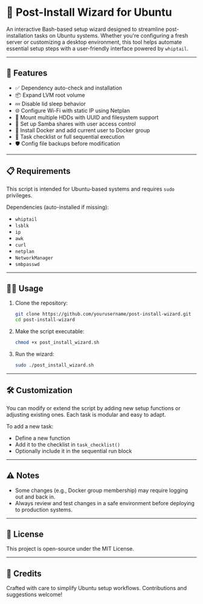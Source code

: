 # 🧙 Post-Install Wizard for Ubuntu

An interactive Bash-based setup wizard designed to streamline post-installation tasks on Ubuntu systems. Whether you're configuring a fresh server or customizing a desktop environment, this tool helps automate essential setup steps with a user-friendly interface powered by `whiptail`.

---

## 🚀 Features

* ✅ Dependency auto-check and installation  
* 📦 Expand LVM root volume  
* 💤 Disable lid sleep behavior  
* 🌐 Configure Wi-Fi with static IP using Netplan  
* 💾 Mount multiple HDDs with UUID and filesystem support  
* 📁 Set up Samba shares with user access control  
* 🐳 Install Docker and add current user to Docker group  
* 🧩 Task checklist or full sequential execution  
* 🛡️ Config file backups before modification  

---

## 📋 Requirements

This script is intended for Ubuntu-based systems and requires `sudo` privileges.

Dependencies (auto-installed if missing):

* `whiptail`  
* `lsblk`  
* `ip`  
* `awk`  
* `curl`  
* `netplan`  
* `NetworkManager`  
* `smbpasswd`  

---

## 🧑‍💻 Usage

1. Clone the repository:

   ```bash
   git clone https://github.com/yourusername/post-install-wizard.git
   cd post-install-wizard
   ```

2. Make the script executable:

   ```bash
   chmod +x post_install_wizard.sh
   ```

3. Run the wizard:

   ```bash
   sudo ./post_install_wizard.sh
   ```

---

## 🛠️ Customization

You can modify or extend the script by adding new setup functions or adjusting existing ones. Each task is modular and easy to adapt.

To add a new task:

* Define a new function  
* Add it to the checklist in `task_checklist()`  
* Optionally include it in the sequential run block  

---

## ⚠️ Notes

* Some changes (e.g., Docker group membership) may require logging out and back in.  
* Always review and test changes in a safe environment before deploying to production systems.  

---

## 📄 License

This project is open-source under the MIT License.

---

## 🙌 Credits

Crafted with care to simplify Ubuntu setup workflows. Contributions and suggestions welcome!
